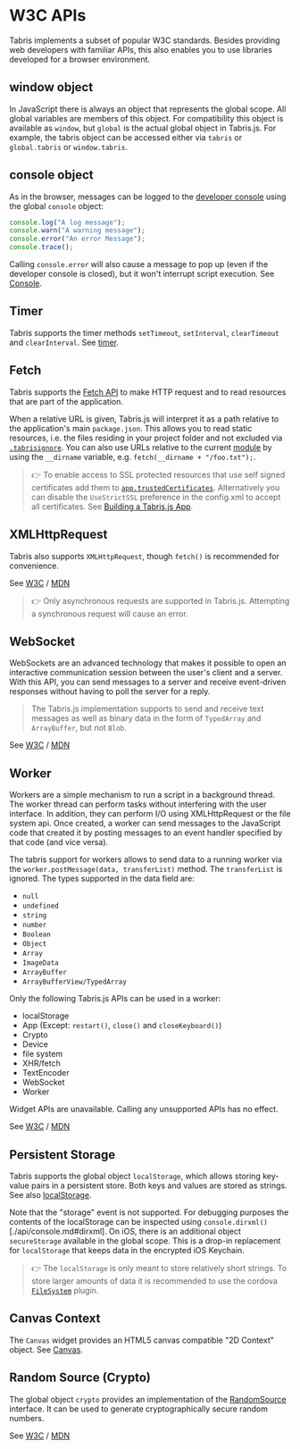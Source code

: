 ---
---
# W3C APIs

Tabris implements a subset of popular W3C standards. Besides providing web developers with familiar APIs, this also enables you to use libraries developed for a browser environment.

## window object

In JavaScript there is always an object that represents the global scope. All global variables are members of this object. For compatibility this object is available as `window`, but `global` is the actual global object in Tabris.js. For example, the tabris object can be accessed either via `tabris` or `global.tabris` or `window.tabris`.

## console object

As in the browser, messages can be logged to the [developer console](developer-app.md#the-developer-console) using the global `console` object:

```js
console.log("A log message");
console.warn("A warning message");
console.error("An error Message");
console.trace();
```

Calling `console.error` will also cause a message to pop up (even if the developer console is closed), but it won't interrupt script execution. See [Console](api/console.md).

## Timer

Tabris supports the timer methods `setTimeout`, `setInterval`, `clearTimeout` and `clearInterval`. See [timer](api/timer.md).

## Fetch

Tabris supports the [Fetch API](https://developer.mozilla.org/en-US/docs/Web/API/Fetch_API) to make HTTP request and to read resources that are part of the application.

When a relative URL is given, Tabris.js will interpret it as a path relative to the application's main `package.json`. This allows you to read static resources, i.e. the files residing in your project folder and not excluded via [`.tabrisignore`](./build.md#the-tabrisignore-file). You can also use URLs relative to the current [module](./modules.md) by using the `__dirname` variable, e.g. `fetch(__dirname + "/foo.txt");`.

> :point_right: To enable access to SSL protected resources that use self signed certificates add them to [`app.trustedCertificates`](./api/app.md). Alternatively you can disable the `UseStrictSSL` preference in the config.xml to accept all certificates. See [Building a Tabris.js App](build.md#preferences).

## XMLHttpRequest

Tabris also supports `XMLHttpRequest`, though `fetch()` is recommended for convenience.

See [W3C](http://www.w3.org/TR/XMLHttpRequest/) / [MDN](https://developer.mozilla.org/en-US/docs/Web/API/XMLHttpRequest)

> :point_right: Only asynchronous requests are supported in Tabris.js. Attempting a synchronous request will cause an error.

## WebSocket

WebSockets are an advanced technology that makes it possible to open an interactive communication session between the user's client and a server. With this API, you can send messages to a server and receive event-driven responses without having to poll the server for a reply.

> The Tabris.js implementation supports to send and receive text messages as well as binary data in the form of `TypedArray` and `ArrayBuffer`, but not `Blob`.

See [W3C](https://www.w3.org/TR/websockets/) / [MDN](https://developer.mozilla.org/en-US/docs/Web/API/WebSocket)

## Worker

Workers are a simple mechanism to run a script in a background thread. The worker thread can perform tasks without interfering with the user interface. In addition, they can perform I/O using XMLHttpRequest or the file system api. Once created, a worker can send messages to the JavaScript code that created it by posting messages to an event handler specified by that code (and vice versa).

The tabris support for workers allows to send data to a running worker via the `worker.postMessage(data, transferList)` method. The `transferList` is ignored. The types supported in the data field are:

* `null`
* `undefined`
* `string`
* `number`
* `Boolean`
* `Object`
* `Array`
* `ImageData`
* `ArrayBuffer`
* `ArrayBufferView/TypedArray`

Only the following Tabris.js APIs can be used in a worker:

* localStorage
* App (Except: `restart()`, `close()` and `closeKeyboard()`)
* Crypto
* Device
* file system
* XHR/fetch
* TextEncoder
* WebSocket
* Worker

Widget APIs are unavailable. Calling any unsupported APIs has no effect.

See [W3C](https://www.w3.org/TR/workers/) / [MDN](https://developer.mozilla.org/en-US/docs/Web/API/Worker)

## Persistent Storage

Tabris supports the global object `localStorage`, which allows storing key-value pairs in a persistent store. Both keys and values are stored as strings. See also [localStorage](./api/localStorage.md).

Note that the "storage" event is not supported. For debugging purposes the contents of the localStorage can be inspected using `console.dirxml()`[./api/console.md#dirxml]. On iOS, there is an additional object `secureStorage` available in the global scope. This is a drop-in replacement for `localStorage` that keeps data in the encrypted iOS Keychain.

> :point_right: The `localStorage` is only meant to store relatively short strings. To store larger amounts of data it is recommended to use the cordova [`FileSystem`](https://www.npmjs.com/package/cordova-plugin-file) plugin.

## Canvas Context

The `Canvas` widget provides an HTML5 canvas compatible "2D Context" object. See [Canvas](api/Canvas.md).

## Random Source (Crypto)

The global object `crypto` provides an implementation of the [RandomSource](https://developer.mozilla.org/en/docs/Web/API/RandomSource) interface. It can be used to generate cryptographically secure random numbers.

See [W3C](https://w3c.github.io/webcrypto/#crypto-interface) / [MDN](https://developer.mozilla.org/en/docs/Web/API/RandomSource/getRandomValues)
